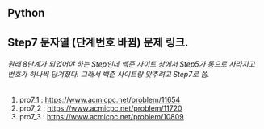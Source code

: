 ## Python
## Step7 문자열 (단계번호 바뀜) 문제 링크.
###### 원래 8단계가 되었어야 하는 Step인데 백준 사이트 상에서 Step5가 통으로 사라지고 번호가 하나씩 당겨졌다. 그래서 백준 사이트랑 맞추려고 Step7로 씀.
1. pro7_1 : https://www.acmicpc.net/problem/11654
2. pro7_2 : https://www.acmicpc.net/problem/11720
3. pro7_3 : https://www.acmicpc.net/problem/10809
